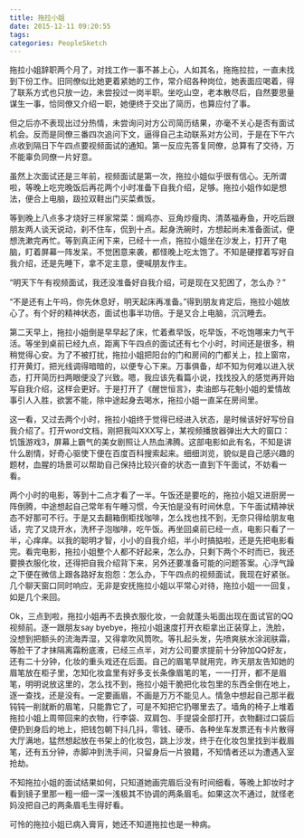 ```yaml
---
title: 拖拉小姐
date: 2015-12-11 09:20:55
tags:
categories: PeopleSketch
---
```


拖拉小姐辞职两个月了，对找工作一事不甚上心，人如其名，拖拖拉拉，一直未找到下份工作。旧同僚似比她更着紧她的工作，常介绍各种岗位，她表面应喝着，得了联系方式也只放一边，未尝投过一岗半职。坐吃山空，老本散尽后，自然要思量谋生一事，恰同僚又介绍一职，她便终于交出了简历，也算应付了事。

<!--more-->

但之后亦不表现出过分热情，未尝询问对方公司简历结果，亦毫不关心是否有面试机会。反而是同僚三番四次追问下文，逼得自己主动联系对方公司，于是在下午六点收到隔日下午四点要视频面试的通知。第一反应先答复同僚，总算有了交待，万不能辜负同僚一片好意。

虽然上次面试还是三年前，视频面试是第一次，拖拉小姐似乎很有信心。无所谓啦，等晚上吃完晚饭后再花两个小时准备下自我介绍，足够。拖拉小姐作如是想法，便合上电脑，趿拉双鞋出门买菜煮饭。

等到晚上八点多才烧好三样家常菜：焗鸡亦、豆角炒瘦肉、清蒸福寿鱼，开吃后跟朋友两人谈天说动，刹不住车，侃到十点。起身洗碗时，方想起尚未准备面试，便想洗漱完再忙。等到真正闲下来，已经十一点，拖拉小姐坐在沙发上，打开了电脑，盯着屏幕一阵发呆，不觉困意来袭，都怪晚上吃太饱了。不知是硬撑着写好自我介绍，还是先睡下，拿不定主意，便喊朋友作主。

“明天下午有视频面试，我还没准备好自我介绍，可是现在又犯困了，怎么办？”

“不是还有上午吗，你先休息好，明天起床再准备。”得到朋友肯定后，拖拉小姐放心了。有个好的精神状态，面试也事半功倍。于是又合上电脑，沉沉睡去。

第二天早上，拖拉小姐倒是早早起了床，忙着煮早饭，吃早饭，不吃饱哪来力气干活。等坐到桌前已经九点，距离下午四点的面试还有七个小时，时间还是很多，稍稍觉得心安。为了不被打扰，拖拉小姐把阳台的门和房间的门都关上，拉上窗帘，打开黄灯，把光线调得暗暗的，以便专心下来。万事俱备，却不知为何难以进入状态，打开简历扫两眼便没了兴致。嗯，我应该先看篇小说，找找投入的感觉再开始写自我介绍，这样会更好。于是打开了《醒世恒言》，卖油郎与花魁小姐的爱情故事引人入胜，欲罢不能，除中途起身去喝水，拖拉小姐一直呆在房间里。

这一看，又过去两个小时，拖拉小姐终于觉得已经进入状态，是时候该好好写份自我介绍了。打开word文档，刚把我叫XXX写上，某视频播放器弹出大大的窗口：饥饿游戏3，屏幕上霸气的美女剧照让人热血沸腾。这部电影如此有名，不知是讲什么剧情，好奇心驱使下便在百度百科搜索起来。细细浏览，貌似是自己感兴趣的题材，血腥的场景可以帮助自己保持比较兴奋的状态一直到下午面试，不妨看一看。

两个小时的电影，等到十二点才看了一半。午饭还是要吃的，拖拉小姐又进厨房一阵倒腾，中途想起自己常年有午睡习惯，今天怕是没有时间休息，下午面试精神状态不好那可不行。于是又去翻箱倒柜找咖啡，怎么找也找不到，无奈只得给朋友电话，完了又烧开水，洗杯子泡咖啡，吃午饭。再坐回桌前已经一点，电影只看了一半，心痒痒。以我的聪明才智，小小的自我介绍，半小时搞掂啦，还是先把电影看完。看完电影，拖拉小姐整个人都不好起来，怎么办，只剩下两个不时而已，我还要换衣服化妆，还得把自我介绍背下来，另外还要准备可能的问题答案。心浮气躁之下便在微信上跟各路好友抱怨：怎么办，下午四点的视频面试，我现在好紧张。几个聊天窗口同时响应，无非是安抚拖拉小姐以平常心对待，拖拉小姐一一回复，如是几个来回。

Ok，三点到啦，拖拉小姐再不去换衣服化妆，一会就蓬头垢面出现在面试官的QQ视频前。逐一跟朋友say byebye，拖拉小姐速度打开衣柜拿出正装穿上，洗脸，没想到把额头的流海弄湿，又得拿吹风筒吹。等扎起头发，先喷爽肤水涂润肤霜，等脸干了才抹隔离霜粉底液，已经三点半，对方公司要求提前十分钟加QQ好友，还有二十分钟，化妆的重头戏还在后面。自己的眉笔早就用完，昨天朋友告知她的眉笔放在柜子里，怎知化妆盒里有好多支长条像眉笔的笔，一一打开，都不是眉笔，明明说放这里的，怎么找不到，拖拉小姐干脆把化妆包里的东西全倒在地上，逐一查找，还是没有。一定要画眉，不画是万万不能见人。情急中想起自己那半截钝钝一削就断的眉笔，只能靠它了，可是不知把它扔哪里去了。墙角的椅子上堆着拖拉小姐上周带回来的衣物，行李袋、双肩包、手提袋全部打开，衣物翻过口袋后便扔到身后的地上，把钱包朝下抖几抖，零钱、硬币、各种坐车发票还有卡片散得大厅满地，猛然想起放在书架上的化妆包，跳上沙发，终于在化妆包里找到半截眉笔，还有五分钟，赤脚冲到洗手间，只留身后一片狼籍，不知情者还以为遭遇入室抢劫。

不知拖拉小姐的面试结果如何，只知道她画完眉后没有时间细看，等晚上卸妆时才看到镜子里那一粗一细一深一浅极其不协调的两条眉毛。如果这次不通过，就怪老妈没把自己的两条眉毛生得好看。

可怜的拖拉小姐已病入膏肓，她还不知道拖拉也是一种病。